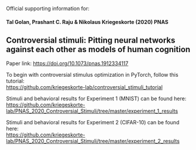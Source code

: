 Official supporting information for:

#### Tal Golan, Prashant C. Raju & Nikolaus Kriegeskorte (2020) PNAS 
## Controversial stimuli: Pitting neural networks against each other as models of human cognition
Paper link: https://doi.org/10.1073/pnas.1912334117

To begin with controversial stimulus optimization in PyTorch, follow this tutorial:\
https://github.com/kriegeskorte-lab/controversial_stimuli_tutorial

Stimuli and behavioral results for Experiment 1 (MNIST) can be found here:\
https://github.com/kriegeskorte-lab/PNAS_2020_Controversial_Stimuli/tree/master/experiment_1_results

Stimuli and behavioral results for Experiment 2 (CIFAR-10) can be found here:\
https://github.com/kriegeskorte-lab/PNAS_2020_Controversial_Stimuli/tree/master/experiment_2_results

<!---  (Experiment 1 (MNIST) controversial stimuli optimization code (TensorFlow 1.x + PyTorch) can be found here: (coming soon)--->

<!---  (Experiment 2 (CIFAR-10) controversial stimuli optimization code (PyTorch) can be found here: (coming soon)--->

